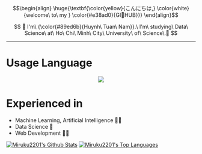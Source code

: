 $$\begin{align}
\huge{\textbf{\color{yellow}{こんにちは,} \color{white}{welcome\ to\ my } \color{#e38ad0}{GI🐥HUB}}}
\end{align}$$

$$
🎄 I'm\ {\color{#89ed6b}{Huynh\ Tuan\ Nam}}.\ I'm\ studying\ Data\ Science\ at\ Ho\ Chi\ Minh\ City\ University\ of\ Science\.🎄
$$

---

# Usage Language 

<p align="center">
  <a href="https://skillicons.dev">
    <img src="https://skillicons.dev/icons?i=python,cpp,js,html,css,react" />
  </a>
</p>

# Experienced in
+ Machine Learning, Artificial Intelligence 🤖🐍
+ Data Science 🔭
+ Web Development 🧑‍💻

<a href="https://github.com/Miruku2201/github-readme-stats"><img alt="Miruku2201's Github Stats" src="https://github-readme-stats-Miruku2201.vercel.app/api?username=Miruku2201&show_icons=true&count_private=true&theme=react&hide_border=true&bg_color=0D1117" /></a>
  <a href="https://github.com/Miruku2201/github-readme-stats"><img alt="Miruku2201's Top Languages" src="https://github-readme-stats-Miruku2201.vercel.app/api/top-langs/?username=Miruku2201&show_icons=true&locale=en&layout=compact&theme=react&hide_border=true&bg_color=0D1117" alt="Miruku2201-stats" /></a>

